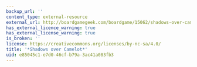 ```yaml
---
backup_url: ''
content_type: external-resource
external_url: http://boardgamegeek.com/boardgame/15062/shadows-over-camelot
has_external_licence_warning: true
has_external_license_warning: true
is_broken: ''
license: https://creativecommons.org/licenses/by-nc-sa/4.0/
title: '*Shadows over Camelot*'
uid: e85045c1-e7d0-46cf-b79a-3ac41a083fb3
---
```

